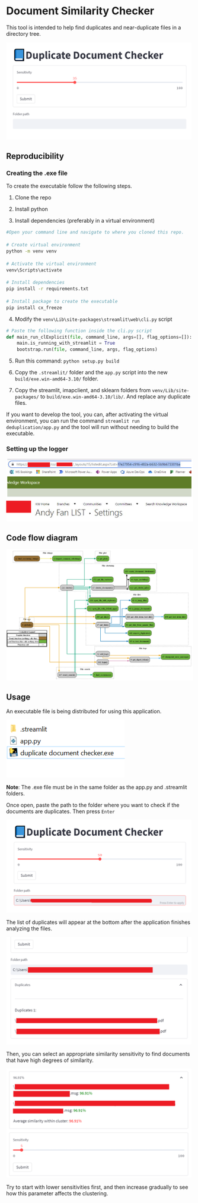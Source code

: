 # Document Similarity Checker

This tool is intended to help find duplicates and near-duplicate files in a directory tree.

<img src="media/Title_card.png" alt="drawing" width="500"/>

## Reproducibility

### Creating the .exe file

To create the executable follow the following steps.

1. Clone the repo
   
2. Install python

3. Install dependencies (preferably in a virtual environment)
```bash
#Open your command line and navigate to where you cloned this repo.

# Create virtual environment
python -m venv venv

# Activate the virtual environment
venv\Scripts\activate

# Install dependencies
pip install -r requirements.txt

# Install package to create the executable
pip install cx_freeze
```

4. Modify the `venv\Lib\site-packages\streamlit\web\cli.py` script
```python
# Paste the following function inside the cli.py script
def main_run_clExplicit(file, command_line, args=[], flag_options=[]):
    main.is_running_with_streamlit = True
    bootstrap.run(file, command_line, args, flag_options)
```

5. Run this command: `python setup.py build`

6. Copy the `.streamlit/` folder and the `app.py` script into the new `build/exe.win-amd64-3.10/` folder.
   
7. Copy the streamlit, imapclient, and sklearn folders from `venv/Lib/site-packages/` to `build/exe.win-amd64-3.10/lib/`. And replace any duplicate files.

If you want to develop the tool, you can, after activating the virtual environment, you can run the command `streamlit run deduplication/app.py` and the tool will run without needing to build the executable.

### Setting up the logger

![guid](media/GUID.png)

## Code flow diagram

![diagram](media/out.png)

## Usage

An executable file is being distributed for using this application.

![folder.png](media/folder.png)

**Note**: The .exe file must be in the same folder as the app.py and .streamlit folders.

Once open, paste the path to the folder where you want to check if the documents are duplicates. Then press `Enter`

<img src="media/folder_path.png" alt="drawing" width="500"/>

The list of duplicates will appear at the bottom after the application finishes analyzing the files.

<img src="media/duplicates.png" alt="drawing" width="500"/>

Then, you can select an appropriate similarity sensitivity to find documents that have high degrees of similarity.

<img src="media/similarity.png" alt="drawing" width="500"/>

Try to start with lower sensitivities first, and then increase gradually to see how this parameter affects the clustering.